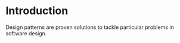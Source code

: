 # Introduction

Design patterns are proven solutions to tackle particular problems in software design.
